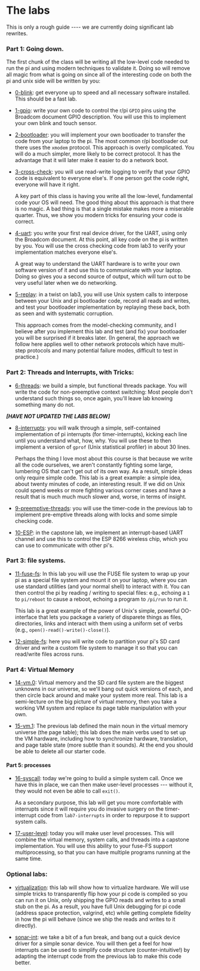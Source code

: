 # The labs

This is only a rough guide ---- we are currently doing significant
lab rewrites.

### Part 1: Going down.

The first chunk of the class will be writing all the low-level code needed
to run the pi and using modern techniques to validate it.  Doing so will
remove all magic from what is going on since all of the interesting code
on both the pi and unix side will be written by you:

  - [0-blink](0-blink/): get everyone up to speed and all
      necessary software installed.    This should be a fast lab.

  - [1-gpio](1-gpio/): write your own code to control the r/pi `GPIO`
     pins using the Broadcom document GPIO description.  You will use
     this to implement your own blink and touch sensor.

  - [2-bootloader](2-bootloader/): you will implement your own
     bootloader to transfer the code from your laptop to the pi.  The
     most common r/pi bootloader out there uses the `xmodem` protocol.
     This approach is overly complicated.  You will do a much simpler,
     more likely to be correct protocol.  It has the advantage that it
     will later make it easier to do a network boot.

  - [3-cross-check](3-cross-check/): you will use read-write logging
     to verify that your GPIO code is equivalent to everyone else's.   If one
     person got the code right, everyone will have it right.

     A key part of this class is having you write all the low-level,
     fundamental code your OS will need.  The good thing about this
     approach is that there is no magic.  A bad thing is that a single
     mistake makes more a miserable quarter.  Thus, we show you modern
     tricks for ensuring your code is correct.

  - [4-uart](4-uart/): you write your first real device driver,
     for the UART, using only the Broadcom document.  At this point,
     all key code on the pi is written by you.  You will use the cross
     checking code from lab3 to verify your implementation matches
     everyone else's.

     A great way to understand the UART hardware is to write your own
     software version of it and use this to communicate with your laptop.
     Doing so gives you a second source of output, which will turn out
     to be very useful later when we do networking.


  - [5-replay](5-replay/): in a twist on lab3, you will use Unix
     system calls to interpose between your Unix and pi bootloader code,
     record all reads and writes, and test your bootloader implementation
     by replaying these back, both as seen and with systematic
     corruption.

     This approach comes from the model-checking community, and I believe
     after you implement this lab and test (and fix) your bootloader you
     will be surprised if it breaks later.  (In general, the approach
     we follow here applies well to other network protocols which have
     multi-step protocols and many potential failure modes, difficult
     to test in practice.)

### Part 2: Threads and Interrupts, with Tricks:

  - [6-threads](6-threads/): we build a simple, but functional
  threads package.  You will write the code for non-preemptive 
  context switching:  Most people don't understand such things
  so, once again, you'll leave lab knowing something many do not.

***[HAVE NOT UPDATED THE LABS BELOW]***

  - [8-interrupts](8-interrupts/): you will walk through a simple,
  self-contained implementation of pi interrupts (for timer-interrupts),
  kicking each line until you understand what, how, why.  You will
  use these to then implement a version of `gprof` (Unix statistical
  profiler) in about 30 lines.

     Perhaps the thing I love most about this course is that because we
  write all the code ourselves, we aren't constantly fighting some
  large, lumbering OS that can't get out of its own way.  As a result,
  simple ideas only require simple code.  This lab is a great example:
  a simple idea, about twenty minutes of code, an interesting result.
  If we did on Unix could spend weeks or more fighting various corner
  cases and have a result that is much much much slower and, worse,
  in terms of insight.

  - [9-preemptive-threads](9-preemptive-threads): you will use the
  timer-code in the previous lab to implement pre-emptive threads along
  with locks and some simple checking code.

  - [10-ESP](10-esp-int/): in the capstone lab, we implement an
  interrupt-based UART channel and use this to control the ESP 8266
  wireless chip, which you can use to communicate with other pi's.

### Part 3: file systems.

  - [11-fuse-fs](11-fuse-fs/): In this lab you will use the FUSE file
    system to wrap up your pi as a special file system and mount it on your
    laptop, where you can use standard utilities (and your normal shell)
    to interact with it.  You can then control the pi by reading / writing
    to special files: e.g., echoing a `1` to `pi/reboot` to cause a reboot,
    echoing a program to `/pi/run` to run it.

    This lab is a great example of the power of Unix's simple, powerful
    OO-interface that lets you package a variety of disparete things as
    files, directories, links and interact with them using a uniform set
    of verbs (e.g., `open()-read()-write()-close()`).

  - [12-simple-fs](12-simple-fs): here you will write code to partition
  your pi's SD card driver and write a custom file system to manage it so that
  you can read/write files across runs.

### Part 4: Virtual Memory

  - [14-vm.0](14-vm.0/): Virtual memory and the SD card file
  system are the biggest unknowns in our universe, so we'll bang out
  quick versions of each, and then circle back around and make your
  system more real.  This lab is a semi-lecture on the big picture of
  virtual memory, then you take a working VM system and replace its page
  table manipulation with your own.

  - [15-vm.1](15-vm.1/): The previous lab defined the main noun
  in the virtual memory universe (the page table); this lab does the main
  verbs used to set up the VM hardware, including how to synchronize
  hardware, translation, and page table state (more subtle than it
  sounds).  At the end you should be able to delete all our starter code.

#### Part 5: processes

  - [16-syscall](16-syscall):
    today we're going to build a simple system call.  Once we have this
    in place, we can then make user-level processes --- without it,
    they would not even be able to call `exit()`.

    As a secondary purpose, this lab will get you more comfortable
    with interrupts since it will require you do invasive surgery on the
    timer-interrupt code from `lab7-interrupts` in order to repurpose it
    to support system calls.

  - [17-user-level](17-user-level): today you will make user level
    processes.  This will combine the virtual memory, system calls, and
    threads into a capstone implementation.  You will use this ability to
    your fuse-FS support multiprocessing, so that you can have multiple
    programs running at the same time.

### Optional labs:

  - [virtualization](virtualization/): this lab will show how
  to virtualize hardware.  We will use simple tricks to transparently flip
  how your pi code is compiled so you can run it on Unix, only shipping
  the GPIO reads and writes to a small stub on the pi.  As a result,
  you have full Unix debugging for pi code (address space protection,
  valgrind, etc) while getting complete fidelity in how the pi will behave
  (since we ship the reads and writes to it directly).

  - [sonar-int](sonar-int/): we take a bit of a fun break,
  and bang out a quick device driver for a simple sonar device. You
  will then get a feel for how interrupts can be used to simplify code
  structure (counter-intuitive!)  by adapting the interrupt code from
  the previous lab to make this code better.
